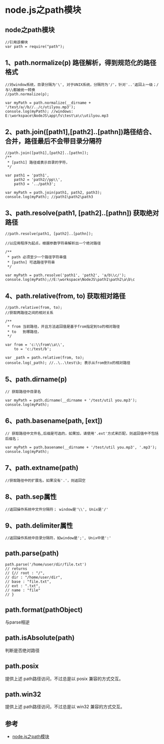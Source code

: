 # node.js之path模块 #



## node之path模块 ##

    //引用该模块
    var path = require("path");

## 1、path.normalize(p) 路径解析，得到规范化的路径格式 ##

	//对window系统，目录分隔为'\', 对于UNIX系统，分隔符为'/'，针对'..'返回上一级；/与\\都被统一转换
	//path.normalize(p);
	
	var myPath = path.normalize(__dirname + '/test/a//b//../c/utilyou.mp3');
	console.log(myPath); //windows: E:\workspace\NodeJS\app\fs\test\a\c\utilyou.mp3

## 2、path.join([path1],[path2]..[pathn])路径结合、合并，路径最后不会带目录分隔符 ##

	//path.join([path1],[path2]..[pathn]);
	/**
	 * [path1] 路径或表示目录的字符，
	 */
	
	var path1 = 'path1',
	    path2 = 'path2//pp\\',
	    path3 = '../path3';
	
	var myPath = path.join(path1, path2, path3);
	console.log(myPath); //path1\path2\path3

## 3、path.resolve(path1, [path2]..[pathn]) 获取绝对路径 ##

	//path.resolve(path1, [path2]..[pathn]);
	
	//以应用程序为起点，根据参数字符串解析出一个绝对路径
	
	/**
	 * path 必须至少一个路径字符串值
	 * [pathn] 可选路径字符串
	 */
	
	var myPath = path.resolve('path1', 'path2', 'a/b\\c/');
	console.log(myPath);//E:\workspace\NodeJS\path1\path2\a\b\c


## 4、path.relative(from, to) 获取相对路径 ##

	//path.relative(from, to);
	//获取两路径之间的相对关系
	
	/**
	 * from 当前路径，并且方法返回值是基于from指定到to的相对路径
	 * to   到哪路径，
	 */
	
	var from = 'c:\\from\\a\\',
	    to = 'c:/test/b';
	
	var _path = path.relative(from, to);
	console.log(_path); //..\..\test\b; 表示从from到to的相对路径

## 5、path.dirname(p) ##

	// 获取路径中目录名

	var myPath = path.dirname(__dirname + '/test/util you.mp3');
	console.log(myPath);

## 6、path.basename(path, [ext]) ##

	// 获取路径中文件名,后缀是可选的，如果加，请使用'.ext'方式来匹配，则返回值中不包括后缀名；
	
	var myPath = path.basename(__dirname + '/test/util you.mp3', '.mp3');
	console.log(myPath);

## 7、path.extname(path) ##
	//获取路径中的扩展名，如果没有'.'，则返回空

## 8、path.sep属性 ##

	//返回操作系统中文件分隔符； window是'\\', Unix是'/'

## 9、path.delimiter属性 ##

	//返回操作系统中目录分隔符，如window是';', Unix中是':'

## path.parse(path) ##

	path.parse('/home/user/dir/file.txt')
	// returns
	// {// root : "/",
	// dir : "/home/user/dir",
	// base : "file.txt",
	// ext : ".txt",
	// name : "file"
	// }


## path.format(pathObject) ##
与parse相逆

## path.isAbsolute(path) ##
判断是否绝对路径


## path.posix ##
提供上述 path路径访问，不过总是以 posix 兼容的方式交互。
## path.win32 ##
提供上述 path路径访问，不过总是以 win32 兼容的方式交互。


## 参考 ##
- [node.js之path模块](http://www.jianshu.com/p/fe41ee02efc8)


